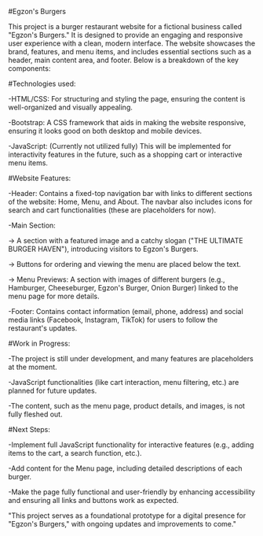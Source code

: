 #Egzon's Burgers

This project is a burger restaurant website for a fictional business called "Egzon's Burgers." It is designed to provide an engaging and responsive user experience with a clean, modern interface. The website showcases the brand, features, and menu items, and includes essential sections such as a header, main content area, and footer. Below is a breakdown of the key components:

#Technologies used:

-HTML/CSS: For structuring and styling the page, ensuring the content is well-organized and visually appealing.

-Bootstrap: A CSS framework that aids in making the website responsive, ensuring it looks good on both desktop and mobile devices.

-JavaScript: (Currently not utilized fully) This will be implemented for interactivity features in the future, such as a shopping cart or interactive menu items.

#Website Features:

-Header: Contains a fixed-top navigation bar with links to different sections of the website: Home, Menu, and About. The navbar also includes icons for search and cart functionalities (these are placeholders for now).

-Main Section:

-> A section with a featured image and a catchy slogan ("THE ULTIMATE BURGER HAVEN"), introducing visitors to Egzon's Burgers.

-> Buttons for ordering and viewing the menu are placed below the text.

-> Menu Previews: A section with images of different burgers (e.g., Hamburger, Cheeseburger, Egzon's Burger, Onion Burger) linked to the menu page for more details.


-Footer: Contains contact information (email, phone, address) and social media links (Facebook, Instagram, TikTok) for users to follow the restaurant's updates.


#Work in Progress:

-The project is still under development, and many features are placeholders at the moment.

-JavaScript functionalities (like cart interaction, menu filtering, etc.) are planned for future updates.

-The content, such as the menu page, product details, and images, is not fully fleshed out.


#Next Steps:

-Implement full JavaScript functionality for interactive features (e.g., adding items to the cart, a search function, etc.).

-Add content for the Menu page, including detailed descriptions of each burger.

-Make the page fully functional and user-friendly by enhancing accessibility and ensuring all links and buttons work as expected.

"This project serves as a foundational prototype for a digital presence for "Egzon's Burgers," with ongoing updates and improvements to come."
